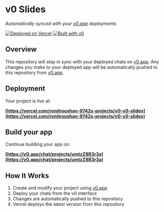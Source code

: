 # v0 Slides

*Automatically synced with your [v0.app](https://v0.app) deployments*

[![Deployed on Vercel](https://img.shields.io/badge/Deployed%20on-Vercel-black?style=for-the-badge&logo=vercel)](https://vercel.com/ronitroushan-9742s-projects/v0-v0-slides)
[![Built with v0](https://img.shields.io/badge/Built%20with-v0.app-black?style=for-the-badge)](https://v0.app/chat/projects/umtzZ8R3r3a)

## Overview

This repository will stay in sync with your deployed chats on [v0.app](https://v0.app).
Any changes you make to your deployed app will be automatically pushed to this repository from [v0.app](https://v0.app).

## Deployment

Your project is live at:

**[https://vercel.com/ronitroushan-9742s-projects/v0-v0-slides](https://vercel.com/ronitroushan-9742s-projects/v0-v0-slides)**

## Build your app

Continue building your app on:

**[https://v0.app/chat/projects/umtzZ8R3r3a](https://v0.app/chat/projects/umtzZ8R3r3a)**

## How It Works

1. Create and modify your project using [v0.app](https://v0.app)
2. Deploy your chats from the v0 interface
3. Changes are automatically pushed to this repository
4. Vercel deploys the latest version from this repository